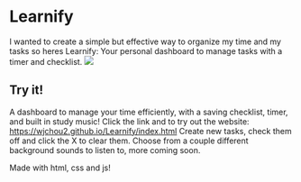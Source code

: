 # Learnify

I wanted to create a simple but effective way to organize my time and my tasks so heres Learnify:
Your personal dashboard to manage tasks with a timer and checklist.
<img src="Demoimage.png"></img>

## Try it!

A dashboard to manage your time efficiently, with a saving checklist, timer, and built in study music!
Click the link and to try out the website: <a>https://wjchou2.github.io/Learnify/index.html</a>
Create new tasks, check them off and click the X to clear them.
Choose from a couple different background sounds to listen to, more coming soon.

Made with html, css and js!
